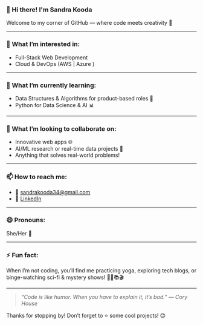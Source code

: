 ### 👋 Hi there! I'm Sandra Kooda

Welcome to my corner of GitHub — where code meets creativity 🚀

---

### 👀 What I’m interested in:
- Full-Stack Web Development 
- Cloud & DevOps (AWS | Azure )


---

### 🌱 What I’m currently learning:
- Data Structures & Algorithms for product-based roles 🧠
- Python for Data Science & AI 📊

---

### 💞️ What I’m looking to collaborate on:
- Innovative web apps 🌐
- AI/ML research or real-time data projects 🤖
- Anything that solves real-world problems!

---

### 📫 How to reach me:
- 📧 [sandrakooda34@gmail.com](mailto:sandrakooda34@gmail.com)
- 💼 [LinkedIn](https://www.linkedin.com/in/sandrakooda/)
  
---
### 😄 Pronouns:
She/Her 🌸

---

### ⚡ Fun fact:
When I’m not coding, you’ll find me practicing yoga, exploring tech blogs, or binge-watching sci-fi & mystery shows! 🧘‍♀️📚🎬

---

> _“Code is like humor. When you have to explain it, it’s bad.” — Cory House_

Thanks for stopping by! Don’t forget to ⭐ some cool projects! 😊
